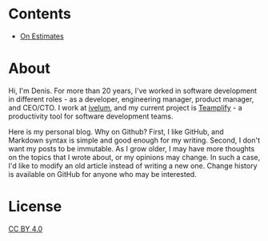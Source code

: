 # Contents

- [On Estimates](https://github.com/stebunovd/blog/blob/master/contents/On-Estimates.md)

# About

Hi, I'm Denis. For more than 20 years, I've worked in software development in
different roles - as a developer, engineering manager, product manager, and
CEO/CTO. I work at [ivelum](https://ivelum.com), and my current project is
[Teamplify](https://teamplify.com) - a productivity tool for software
development teams.

Here is my personal blog. Why on Github? First, I like GitHub, and Markdown
syntax is simple and good enough for my writing. Second, I don't want my posts
to be immutable. As I grow older, I may have more thoughts on the topics that I
wrote about, or my opinions may change. In such a case, I'd like to modify an
old article instead of writing a new one. Change history is available on GitHub
for anyone who may be interested.

# License

[CC BY 4.0](https://creativecommons.org/licenses/by/4.0/)
